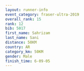 ```yaml
---
layout: runner-info 
event_category: fraser-ultra-2019 
overall_rank: 15
rank: 12
bib: 5017
first_name: Sahrizam
last_name: Sani
distance: 50KM
country: AR
category_km: 50KM
gender: Male
finish_time: 6-09-05
---
```

